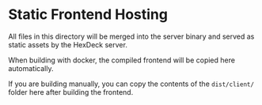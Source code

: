 # Static Frontend Hosting

All files in this directory will be merged into the server binary and served as static assets by the HexDeck server.

When building with docker, the compiled frontend will be copied here automatically.

If you are building manually, you can copy the contents of the `dist/client/` folder here after building the frontend.
